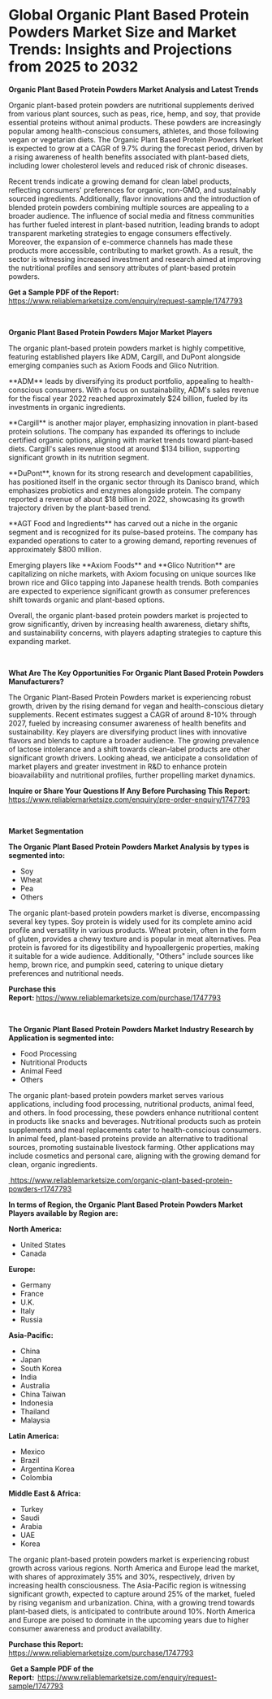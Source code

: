 <p><h1>Global Organic Plant Based Protein Powders Market Size and Market Trends: Insights and Projections from 2025 to 2032</h1></p><p><strong>Organic Plant Based Protein Powders Market Analysis and Latest Trends</strong></p>
<p><p>Organic plant-based protein powders are nutritional supplements derived from various plant sources, such as peas, rice, hemp, and soy, that provide essential proteins without animal products. These powders are increasingly popular among health-conscious consumers, athletes, and those following vegan or vegetarian diets. The Organic Plant Based Protein Powders Market is expected to grow at a CAGR of 9.7% during the forecast period, driven by a rising awareness of health benefits associated with plant-based diets, including lower cholesterol levels and reduced risk of chronic diseases.</p><p>Recent trends indicate a growing demand for clean label products, reflecting consumers' preferences for organic, non-GMO, and sustainably sourced ingredients. Additionally, flavor innovations and the introduction of blended protein powders combining multiple sources are appealing to a broader audience. The influence of social media and fitness communities has further fueled interest in plant-based nutrition, leading brands to adopt transparent marketing strategies to engage consumers effectively. Moreover, the expansion of e-commerce channels has made these products more accessible, contributing to market growth. As a result, the sector is witnessing increased investment and research aimed at improving the nutritional profiles and sensory attributes of plant-based protein powders.</p></p>
<p><strong>Get a Sample PDF of the Report:&nbsp;</strong> <a href="https://www.reliablemarketsize.com/enquiry/request-sample/1747793?utm_campaign=3014&utm_medium=2&utm_source=Github&utm_content=ia&utm_term=16042025&utm_id=organic-plant-based-protein-powders">https://www.reliablemarketsize.com/enquiry/request-sample/1747793</a></p>
<p>&nbsp;</p>
<p><strong>Organic Plant Based Protein Powders Major Market Players</strong></p>
<p><p>The organic plant-based protein powders market is highly competitive, featuring established players like ADM, Cargill, and DuPont alongside emerging companies such as Axiom Foods and Glico Nutrition. </p><p>**ADM** leads by diversifying its product portfolio, appealing to health-conscious consumers. With a focus on sustainability, ADM's sales revenue for the fiscal year 2022 reached approximately $24 billion, fueled by its investments in organic ingredients.</p><p>**Cargill** is another major player, emphasizing innovation in plant-based protein solutions. The company has expanded its offerings to include certified organic options, aligning with market trends toward plant-based diets. Cargill's sales revenue stood at around $134 billion, supporting significant growth in its nutrition segment.</p><p>**DuPont**, known for its strong research and development capabilities, has positioned itself in the organic sector through its Danisco brand, which emphasizes probiotics and enzymes alongside protein. The company reported a revenue of about $18 billion in 2022, showcasing its growth trajectory driven by the plant-based trend.</p><p>**AGT Food and Ingredients** has carved out a niche in the organic segment and is recognized for its pulse-based proteins. The company has expanded operations to cater to a growing demand, reporting revenues of approximately $800 million.</p><p>Emerging players like **Axiom Foods** and **Glico Nutrition** are capitalizing on niche markets, with Axiom focusing on unique sources like brown rice and Glico tapping into Japanese health trends. Both companies are expected to experience significant growth as consumer preferences shift towards organic and plant-based options.</p><p>Overall, the organic plant-based protein powders market is projected to grow significantly, driven by increasing health awareness, dietary shifts, and sustainability concerns, with players adapting strategies to capture this expanding market.</p></p>
<p>&nbsp;</p>
<p><strong>What Are The Key Opportunities For Organic Plant Based Protein Powders Manufacturers?</strong></p>
<p><p>The Organic Plant-Based Protein Powders market is experiencing robust growth, driven by the rising demand for vegan and health-conscious dietary supplements. Recent estimates suggest a CAGR of around 8-10% through 2027, fueled by increasing consumer awareness of health benefits and sustainability. Key players are diversifying product lines with innovative flavors and blends to capture a broader audience. The growing prevalence of lactose intolerance and a shift towards clean-label products are other significant growth drivers. Looking ahead, we anticipate a consolidation of market players and greater investment in R&D to enhance protein bioavailability and nutritional profiles, further propelling market dynamics.</p></p>
<p><strong>Inquire or Share Your Questions If Any Before Purchasing This Report:</strong> <a href="https://www.reliablemarketsize.com/enquiry/pre-order-enquiry/1747793?utm_campaign=3014&utm_medium=2&utm_source=Github&utm_content=ia&utm_term=16042025&utm_id=organic-plant-based-protein-powders">https://www.reliablemarketsize.com/enquiry/pre-order-enquiry/1747793</a></p>
<p>&nbsp;</p>
<p><strong>Market Segmentation</strong></p>
<p><strong>The Organic Plant Based Protein Powders Market Analysis by types is segmented into:</strong></p>
<p><ul><li>Soy</li><li>Wheat</li><li>Pea</li><li>Others</li></ul></p>
<p><p>The organic plant-based protein powders market is diverse, encompassing several key types. Soy protein is widely used for its complete amino acid profile and versatility in various products. Wheat protein, often in the form of gluten, provides a chewy texture and is popular in meat alternatives. Pea protein is favored for its digestibility and hypoallergenic properties, making it suitable for a wide audience. Additionally, "Others" include sources like hemp, brown rice, and pumpkin seed, catering to unique dietary preferences and nutritional needs.</p></p>
<p><strong>Purchase this Report:&nbsp;</strong><a href="https://www.reliablemarketsize.com/purchase/1747793?utm_campaign=3014&utm_medium=2&utm_source=Github&utm_content=ia&utm_term=16042025&utm_id=organic-plant-based-protein-powders">https://www.reliablemarketsize.com/purchase/1747793</a></p>
<p>&nbsp;</p>
<p><strong>The Organic Plant Based Protein Powders Market Industry Research by Application is segmented into:</strong></p>
<p><ul><li>Food Processing</li><li>Nutritional Products</li><li>Animal Feed</li><li>Others</li></ul></p>
<p><p>The organic plant-based protein powders market serves various applications, including food processing, nutritional products, animal feed, and others. In food processing, these powders enhance nutritional content in products like snacks and beverages. Nutritional products such as protein supplements and meal replacements cater to health-conscious consumers. In animal feed, plant-based proteins provide an alternative to traditional sources, promoting sustainable livestock farming. Other applications may include cosmetics and personal care, aligning with the growing demand for clean, organic ingredients.</p></p>
<p><a href="https://www.reliablemarketsize.com/organic-plant-based-protein-powders-r1747793?utm_campaign=3014&utm_medium=2&utm_source=Github&utm_content=ia&utm_term=16042025&utm_id=organic-plant-based-protein-powders">&nbsp;https://www.reliablemarketsize.com/organic-plant-based-protein-powders-r1747793</a></p>
<p><strong>In terms of Region, the Organic Plant Based Protein Powders Market Players available by Region are:</strong></p>
<p>
    <p> <strong> North America: </strong>
        <ul>
            <li>United States</li>
            <li>Canada</li>
        </ul>
        </p> 
    <p> <strong> Europe: </strong>
        <ul>
            <li>Germany</li>
            <li>France</li>
            <li>U.K.</li>
            <li>Italy</li>
            <li>Russia</li>
        </ul>
        </p> 
    <p> <strong> Asia-Pacific: </strong>
        <ul>
            <li>China</li>
            <li>Japan</li>
            <li>South Korea</li>
            <li>India</li>
            <li>Australia</li>
            <li>China Taiwan</li>
            <li>Indonesia</li>
            <li>Thailand</li>
            <li>Malaysia</li>
        </ul>
        </p> 
    <p> <strong> Latin America: </strong>
        <ul>
            <li>Mexico</li>
            <li>Brazil</li>
            <li>Argentina Korea</li>
            <li>Colombia</li>
        </ul>
        </p> 
    <p> <strong> Middle East & Africa: </strong>
        <ul>
            <li>Turkey</li>
            <li>Saudi</li>
            <li>Arabia</li>
            <li>UAE</li>
            <li>Korea</li>
        </ul>
    </p>
    </p>
<p><p>The organic plant-based protein powders market is experiencing robust growth across various regions. North America and Europe lead the market, with shares of approximately 35% and 30%, respectively, driven by increasing health consciousness. The Asia-Pacific region is witnessing significant growth, expected to capture around 25% of the market, fueled by rising veganism and urbanization. China, with a growing trend towards plant-based diets, is anticipated to contribute around 10%. North America and Europe are poised to dominate in the upcoming years due to higher consumer awareness and product availability.</p></p>
<p><strong>Purchase this Report: </strong><a href="https://www.reliablemarketsize.com/purchase/1747793?utm_campaign=3014&utm_medium=2&utm_source=Github&utm_content=ia&utm_term=16042025&utm_id=organic-plant-based-protein-powders">https://www.reliablemarketsize.com/purchase/1747793</a></p>
<p>&nbsp;<strong>Get a Sample PDF of the Report:&nbsp;&nbsp;</strong><a href="https://www.reliablemarketsize.com/enquiry/request-sample/1747793?utm_campaign=3014&utm_medium=2&utm_source=Github&utm_content=ia&utm_term=16042025&utm_id=organic-plant-based-protein-powders">https://www.reliablemarketsize.com/enquiry/request-sample/1747793</a></p>
<p><strong></strong></p>
<p><p></p><p></p><p></p></p>